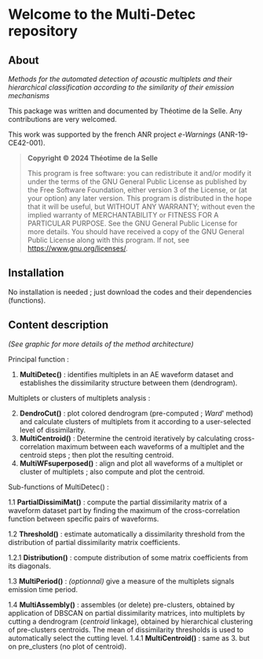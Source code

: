 # Welcome to the __Multi-Detec__ repository
  
</div>

## About

_Methods for the automated detection of acoustic multiplets and their hierarchical classification according to the similarity of their emission mechanisms_

This package was written and documented by Théotime de la Selle.
Any contributions are very welcomed.

This work was supported by the french ANR project _e-Warnings_ (ANR-19-CE42-001).

> __Copyright ©️ 2024 Théotime de la Selle__
>
> This program is free software: you can redistribute it and/or modify
it under the terms of the GNU General Public License as published by
the Free Software Foundation, either version 3 of the License, or
(at your option) any later version.
> This program is distributed in the hope that it will be useful,
but WITHOUT ANY WARRANTY; without even the implied warranty of
MERCHANTABILITY or FITNESS FOR A PARTICULAR PURPOSE.  See the
GNU General Public License for more details.
> You should have received a copy of the GNU General Public License
along with this program. If not, see <https://www.gnu.org/licenses/>.

## Installation

No installation is needed ; just download the codes and their dependencies (functions).

## Content description
_(See graphic for more details of the method architecture)_

Principal function :

1. __MultiDetec()__ : identifies multiplets in an AE waveform dataset and establishes the dissimilarity structure between them (dendrogram).

Multiplets or clusters of multiplets analysis : 

2. __DendroCut()__ : plot colored dendrogram (pre-computed ; _Ward_' method) and calculate clusters of multiplets from it according to a user-selected level of dissimilarity.  
3. __MultiCentroid()__ : Determine the centroid iteratively by calculating cross-correlation maximum between each waveforms of a multiplet and the centroid steps ; then plot the resulting centroid.
4. __MultiWFsuperposed()__ : align and plot all waveforms of a multiplet or cluster of multiplets ; also compute and plot the centroid. 

Sub-functions of MultiDetec() : 

1.1 __PartialDissimiMat()__ : compute the partial dissimilarity matrix of a waveform dataset part by finding the maximum of the cross-correlation function between specific pairs of waveforms.

1.2 __Threshold()__ : estimate automatically a dissimilarity threshold from the distribution of partial dissimilarity matrix coefficients. 

  1.2.1 __Distribution()__ : compute distribution of some matrix coefficients from its diagonals.
  
1.3 __MultiPeriod()__ : _(optionnal)_ give a measure of the multiplets signals emission time period.

1.4 __MultiAssembly()__ : assembles (or delete) pre-clusters, obtained by application of DBSCAN on partial dissimilarity matrices, into multiplets by cutting a dendrogram (_centroid_ linkage), obtained by hierarchical clustering of pre-clusters centroids. The mean of dissimilarity thresholds is used to automatically select the cutting level.
  1.4.1 __MultiCentroid()__ : same as 3. but on pre_clusters (no plot of centroid). 

